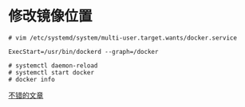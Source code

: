 # 修改镜像位置

```shell
# vim /etc/systemd/system/multi-user.target.wants/docker.service

ExecStart=/usr/bin/dockerd --graph=/docker

# systemctl daemon-reload
# systemctl start docker
# docker info
```



[不错的文章](http://www.voidcn.com/article/p-qarvvcdq-brs.html)